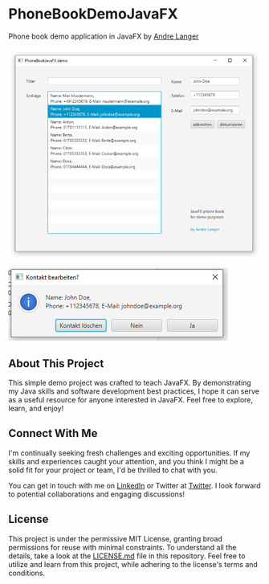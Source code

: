 # PhoneBookDemoJavaFX

Phone book demo application in JavaFX by [Andre Langer](https://github.com/WebDeveloperALanger)

![PhoneBookDemoJavaFX Example Image](PhoneBookDemoJavaFXbyAndreLanger.png)
 
![PhoneBookDemoJavaFX_Alert.png](PhoneBookDemoJavaFX_Alert.png)

## About This Project

This simple demo project was crafted to teach JavaFX. By demonstrating my Java skills and software development best
practices, I hope it can serve as a useful resource for anyone interested in JavaFX. Feel free to explore, learn, and
enjoy!

## Connect With Me

I'm continually seeking fresh challenges and exciting opportunities.
If my skills and experiences caught your attention, and you think I might be a solid fit for your project or team,
I'd be thrilled to chat with you.

You can get in touch with me on  [LinkedIn](https://www.linkedin.com/in/andre-langer-web-developer)
or Twitter at [Twitter](https://twitter.com/ALangerWebDev).
I look forward to potential collaborations and engaging discussions!

## License

This project is under the permissive MIT License, granting broad permissions for reuse with minimal constraints. To
understand all the details, take a look at the [LICENSE.md](./LICENSE.md) file in this repository. Feel free to utilize
and learn from this project, while adhering to the license's terms and conditions.

